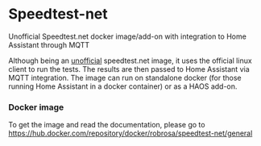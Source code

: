 # Speedtest-net
Unofficial Speedtest.net docker image/add-on with integration to Home Assistant through MQTT

Although being an <u>unofficial</u> speedtest.net image, it uses the official linux client to run the tests. The results are then passed to Home Assistant via MQTT integration. The image can run on standalone docker (for those running Home Assistant in a docker container) or as a HAOS add-on.

### Docker image
To get the image and read the documentation, please go to https://hub.docker.com/repository/docker/robrosa/speedtest-net/general
